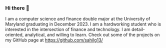 ### Hi there 👋

I am a computer science and finance double major at the University of Maryland graduating in December 2023. I am a hardworking student who is interested in the intersection of finance and technology. I am detail-oriented, analytical, and willing to learn. Check out some of the projects on my GitHub page at https://github.com/sahilg13/
